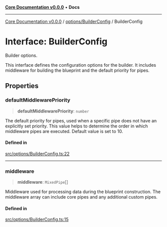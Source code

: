 [**Core Documentation v0.0.0**](../../../README.md) • **Docs**

***

[Core Documentation v0.0.0](../../../modules.md) / [options/BuilderConfig](../README.md) / BuilderConfig

# Interface: BuilderConfig

Builder options.

This interface defines the configuration options for the builder.
It includes middleware for building the blueprint and the default priority for pipes.

## Properties

### defaultMiddlewarePriority

> **defaultMiddlewarePriority**: `number`

The default priority for pipes, used when a specific pipe does not have an explicitly set priority.
This value helps to determine the order in which middleware pipes are executed.
Default value is set to 10.

#### Defined in

[src/options/BuilderConfig.ts:22](https://github.com/stonemjs/core/blob/be89f756f02a94c320588453a86b3e95bc4e060f/src/options/BuilderConfig.ts#L22)

***

### middleware

> **middleware**: `MixedPipe`[]

Middleware used for processing data during the blueprint construction.
The middleware array can include core pipes and any additional custom pipes.

#### Defined in

[src/options/BuilderConfig.ts:15](https://github.com/stonemjs/core/blob/be89f756f02a94c320588453a86b3e95bc4e060f/src/options/BuilderConfig.ts#L15)

